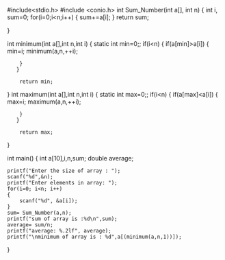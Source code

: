 #include<stdio.h>
#include <conio.h>
int Sum_Number(int a[], int n)
{
    int i, sum=0;
    for(i=0;i<n;i++)
    {
        sum+=a[i];
    }
    return sum;

}

int minimum(int a[],int n,int i)
 {
 	static int min=0;;
 	   if(i<n)
       {
       	if(a[min]>a[i])
       	 {
			      min=i;
			      minimum(a,n,++i);

        }
	   }

        return min;

 }
 int maximum(int a[],int n,int i)
 {
 	   	static int max=0;;
 	   if(i<n)
       {
       	if(a[max]<a[i])
       	 {
			      max=i;
			      maximum(a,n,++i);

        }
	   }

        return max;
 }

int main()
{
    int a[10],i,n,sum;
    double average;

    printf("Enter the size of array : ");
    scanf("%d",&n);
    printf("Enter elements in array: ");
    for(i=0; i<n; i++)
    {
        scanf("%d", &a[i]);
    }
    sum= Sum_Number(a,n);
    printf("sum of array is :%d\n",sum);
    average= sum/n;
    printf("average: %.2lf", average);
    printf("\nminimum of array is : %d",a[(minimum(a,n,1))]);

}
